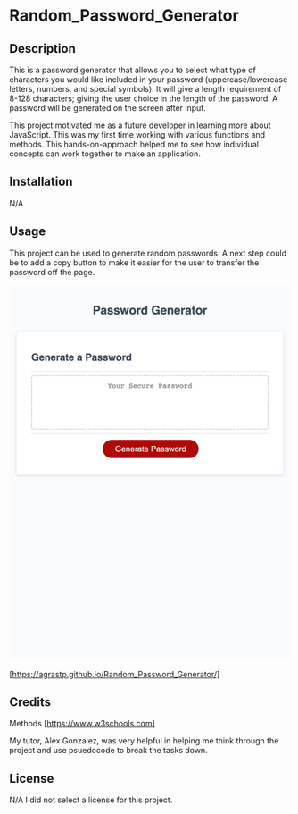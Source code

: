 # Random_Password_Generator

## Description
This is a password generator that allows you to select what type of characters you would like included in your password (uppercase/lowercase letters, numbers, and special symbols).  It will give a length requirement of 8-128 characters; giving the user choice in the length of the password.  A password will be generated on the screen after input.


This project motivated me as a future developer in learning more about JavaScript.  This was my first time working with various functions and methods.  This hands-on-approach helped me to see how individual concepts can work together to make an application.

## Installation

N/A

## Usage

This project can be used to generate random passwords.  A next step could be to add a copy button to make it easier for the user to transfer the password off the page.

![Webpage Example](Password_Gen_pic.png?raw=true "Webpage Example")

[https://agrastp.github.io/Random_Password_Generator/]

## Credits

Methods [https://www.w3schools.com]

My tutor, Alex Gonzalez, was very helpful in helping me think through the project and use psuedocode to break the tasks down.


## License
N/A I did not select a license for this project.



